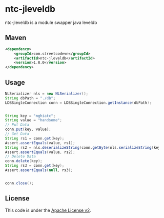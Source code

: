 # ntc-jleveldb
ntc-jleveldb is a module swapper java leveldb

## Maven
```Xml
<dependency>
    <groupId>com.streetcodevn</groupId>
    <artifactId>ntc-jleveldb</artifactId>
    <version>1.0.0</version>
</dependency>
```

## Usage
```java
NLSerializer nls = new NLSerializer();
String dbPath = "./db";
LDBSingleConnection conn = LDBSingleConnection.getInstance(dbPath);


String key = "nghiatc";
String value = "handsome";
// Put Data
conn.put(key, value);
// Get Data
String rs1 = conn.get(key);
Assert.assertEquals(value, rs1);
String rs2 = nls.deserializeString(conn.getByte(nls.serializeString(key)));
Assert.assertEquals(value, rs2);
// Delete Data
conn.delete(key);
String rs3 = conn.get(key);
Assert.assertEquals(null, rs3);


conn.close();
```

## License
This code is under the [Apache License v2](https://www.apache.org/licenses/LICENSE-2.0).  